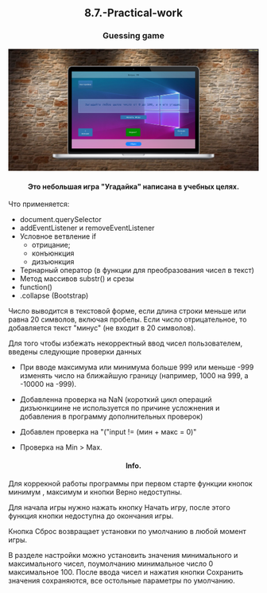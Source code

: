 ## <p align='center'>8.7.-Practical-work</p>
### <p align='center'>Guessing game</p>
<img src='screencapture-127.png'>

#### <p align='center'> Это небольшая игра "Угадайка" написана в учебных целях.</p>
Что применяется:

* document.querySelector
* addEventListener и removeEventListener
* Условное ветвление if
    * отрицание;
    * конъюнкция
    * дизъюнкция
* Тернарный оператор (в функции для преобразования чисел в текст)
* Метод массивов substr() и срезы
* function()
* .collapse (Bootstrap)

Число выводится в текстовой форме, если длина строки меньше или равна 20 символов, включая пробелы. Если число отрицательное, то добавляется текст "минус" (не входит в 20 символов).

Для того чтобы избежать некорректный ввод чисел пользователем, введены следующие проверки данных

- При вводе максимума или минимума больше 999 или меньше -999 изменять число на ближайшую границу (например, 1000 на 999, а -10000 на -999).

- Добавленна проверка на NaN (короткий цикл операций дизъюнкциине не используется по причине усложнения и добавления в программу дополнительных проверок)

- Добавлен проверка на "("input != (мин + макс = 0)"

- Проверка на Min > Max. 

#### <p align='center'>Info.</p>

Для коррекной работы программы при первом старте функции кнопок минимум , максимум и кнопки Верно недоступны.

Для начала игры нужно нажать кнопку Начать игру, после этого функция кнопки недоступна до окончания игры.

Кнопка Сброс возвращает установки по умолчанию в любой момент игры.

В разделе настройки можно установить значения минимального и максимального чисел, поумолчанию минимальное число 0 максимальное 100. После ввода чисел и нажатия кнопки Сохранить значения сохраняются, все остольные параметры по умолчанию.